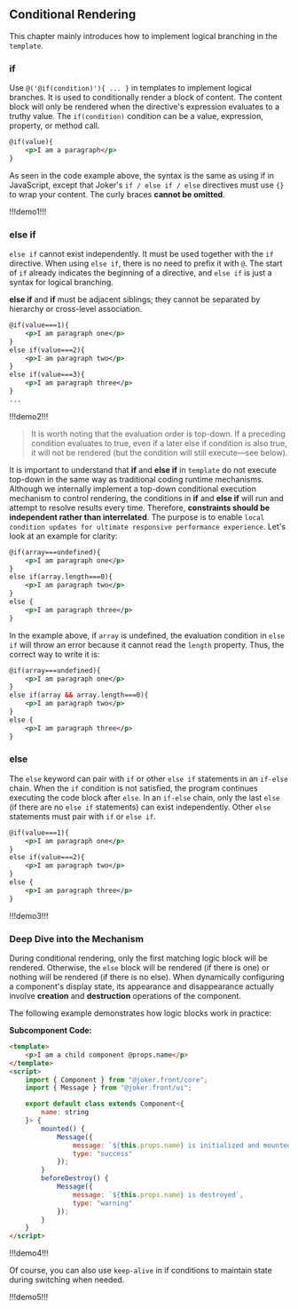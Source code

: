 ## Conditional Rendering

This chapter mainly introduces how to implement logical branching in the `template`.

### if

Use `@('@if(condition)'){ ... }` in templates to implement logical branches. It is used to conditionally render a block of content. The content block will only be rendered when the directive's expression evaluates to a truthy value. The `if(condition)` condition can be a value, expression, property, or method call.

```xml
@if(value){
    <p>I am a paragraph</p>
}
```

As seen in the code example above, the syntax is the same as using if in JavaScript, except that Joker's `if / else if / else` directives must use `{}` to wrap your content. The curly braces **cannot be omitted**.

!!!demo1!!!

### else if

`else if` cannot exist independently. It must be used together with the `if` directive. When using `else if`, there is no need to prefix it with `@`. The start of `if` already indicates the beginning of a directive, and `else if` is just a syntax for logical branching.

**else if** and **if** must be adjacent siblings; they cannot be separated by hierarchy or cross-level association.

```xml
@if(value===1){
    <p>I am paragraph one</p>
}
else if(value===2){
    <p>I am paragraph two</p>
}
else if(value===3){
    <p>I am paragraph three</p>
}
...
```

!!!demo2!!!

> It is worth noting that the evaluation order is top-down. If a preceding condition evaluates to true, even if a later else if condition is also true, it will not be rendered (but the condition will still execute—see below).

It is important to understand that **if** and **else if** in `template` do not execute top-down in the same way as traditional coding runtime mechanisms. Although we internally implement a top-down conditional execution mechanism to control rendering, the conditions in **if** and **else if** will run and attempt to resolve results every time. Therefore, **constraints should be independent rather than interrelated**. The purpose is to enable `local condition updates for ultimate responsive performance experience`. Let's look at an example for clarity:

```xml
@if(array===undefined){
    <p>I am paragraph one</p>
}
else if(array.length===0){
    <p>I am paragraph two</p>
}
else {
    <p>I am paragraph three</p>
}
```

In the example above, if `array` is undefined, the evaluation condition in `else if` will throw an error because it cannot read the `length` property. Thus, the correct way to write it is:

```xml
@if(array===undefined){
    <p>I am paragraph one</p>
}
else if(array && array.length===0){
    <p>I am paragraph two</p>
}
else {
    <p>I am paragraph three</p>
}
```

### else

The `else` keyword can pair with `if` or other `else if` statements in an `if-else` chain. When the `if` condition is not satisfied, the program continues executing the code block after `else`. In an `if-else` chain, only the last `else` (if there are no `else if` statements) can exist independently. Other `else` statements must pair with `if` or `else if`.

```xml
@if(value===1){
    <p>I am paragraph one</p>
}
else if(value===2){
    <p>I am paragraph two</p>
}
else {
    <p>I am paragraph three</p>
}
```

!!!demo3!!!

### Deep Dive into the Mechanism

During conditional rendering, only the first matching logic block will be rendered. Otherwise, the `else` block will be rendered (if there is one) or nothing will be rendered (if there is no else). When dynamically configuring a component's display state, its appearance and disappearance actually involve **creation** and **destruction** operations of the component.

The following example demonstrates how logic blocks work in practice:

**Subcomponent Code:**
```html
<template>
    <p>I am a child component @props.name</p>
</template>
<script>
    import { Component } from "@joker.front/core";
    import { Message } from "@joker.front/ui";

    export default class extends Component<{
        name: string
    }> {
        mounted() {
            Message({
                message: `${this.props.name} is initialized and mounted`,
                type: "success"
            });
        }
        beforeDestroy() {
            Message({
                message: `${this.props.name} is destroyed`,
                type: "warning"
            });
        }
    }
</script>
```

!!!demo4!!!

Of course, you can also use `keep-alive` in if conditions to maintain state during switching when needed.

!!!demo5!!!